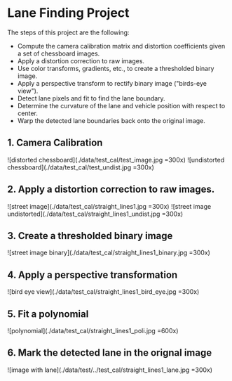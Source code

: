 
# Lane Finding Project

The steps of this project are the following:

* Compute the camera calibration matrix and distortion coefficients given a set of chessboard images.
* Apply a distortion correction to raw images.
* Use color transforms, gradients, etc., to create a thresholded binary image.
* Apply a perspective transform to rectify binary image ("birds-eye view").
* Detect lane pixels and fit to find the lane boundary.
* Determine the curvature of the lane and vehicle position with respect to center.
* Warp the detected lane boundaries back onto the original image.


## 1. Camera Calibration

![distorted chessboard](./data/test_cal/test_image.jpg =300x)
![undistorted chessboard](./data/test_cal/test_undist.jpg =300x)

## 2. Apply a distortion correction to raw images.

![street image](./data/test_cal/straight_lines1.jpg =300x)
![street image undistorted](./data/test_cal/straight_lines1_undist.jpg =300x)

## 3. Create a thresholded binary image

![street image binary](./data/test_cal/straight_lines1_binary.jpg =300x)


## 4. Apply a perspective transformation

![bird eye view](./data/test_cal/straight_lines1_bird_eye.jpg =300x)

## 5. Fit a polynomial 

![polynomial](./data/test_cal/straight_lines1_poli.jpg =600x)


## 6. Mark the detected lane in the orignal image

![image with lane](./data/test/../test_cal/straight_lines1_lane.jpg =300x)

